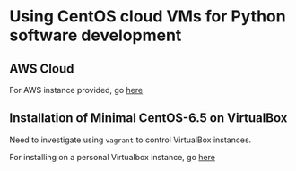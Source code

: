 
# Using CentOS cloud VMs for Python software development

## AWS Cloud 

For AWS instance provided, go [here](AWS-instance.md)


## Installation of Minimal CentOS-6.5 on VirtualBox

Need to investigate using `vagrant` to control VirtualBox instances.

For installing on a personal Virtualbox instance,  go [here](personal-vbox-install.md)


